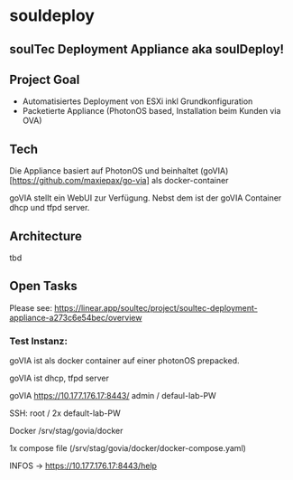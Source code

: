 # souldeploy



## soulTec Deployment Appliance aka soulDeploy!

## Project Goal

- Automatisiertes Deployment von ESXi inkl Grundkonfiguration
- Packetierte Appliance (PhotonOS based, Installation beim Kunden via OVA)


## Tech

Die Appliance basiert auf PhotonOS und beinhaltet (goVIA)[https://github.com/maxiepax/go-via] als docker-container

goVIA stellt ein WebUI zur Verfügung. Nebst dem ist der goVIA Container dhcp und tfpd server.


## Architecture

tbd

## Open Tasks

Please see: https://linear.app/soultec/project/soultec-deployment-appliance-a273c6e54bec/overview


### Test Instanz:

goVIA ist als docker container auf einer photonOS prepacked.

goVIA ist dhcp, tfpd server

goVIA
https://10.177.176.17:8443/
admin  / defaul-lab-PW

SSH: root / 2x default-lab-PW

Docker
/srv/stag/govia/docker

1x compose file (/srv/stag/govia/docker/docker-compose.yaml)

INFOS -> https://10.177.176.17:8443/help